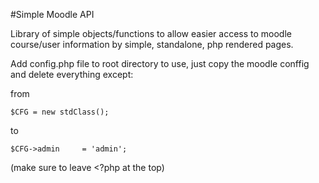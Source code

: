 #Simple Moodle API

Library of simple objects/functions to allow easier access to moodle course/user information by simple, standalone, php rendered pages.

Add config.php file to root directory to use, just copy the moodle conffig and delete everything except:

from

    $CFG = new stdClass();

to 

    $CFG->admin     = 'admin';

(make sure to leave <?php at the top)
